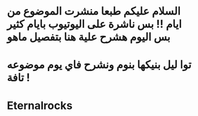 # السلام عليكم طبعا منشرت الموضوع من ايام !! بس ناشرة على اليوتيوب  بايام كثير بس اليوم هشرح علية هنا بتفصيل ماهو 
# توا ليل بنيكها بنوم ونشرح فاي يوم موضوعه تافة !
# Eternalrocks
